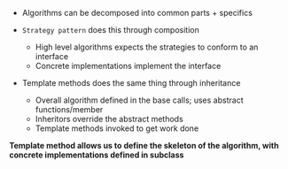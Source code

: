 - Algorithms can be decomposed into common parts + specifics
- `Strategy pattern` does this through composition
    - High level algorithms expects the strategies to conform to an interface
    - Concrete implementations implement the interface

- Template methods does the same thing through inheritance
    - Overall algorithm defined in the base calls; uses abstract functions/member
    - Inheritors override the abstract methods
    - Template methods invoked to get work done

**Template method allows us to define the skeleton of the algorithm, with concrete implementations defined in subclass**
